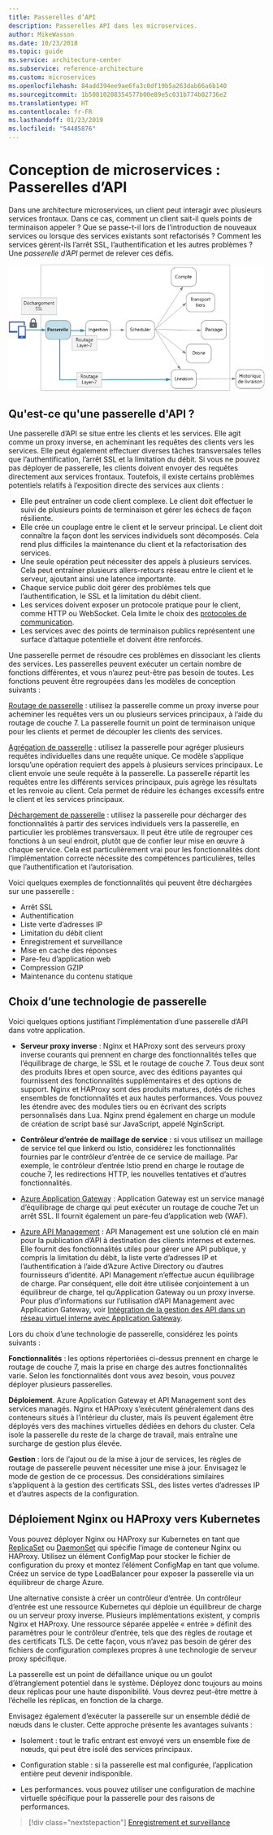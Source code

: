 ```yaml
---
title: Passerelles d’API
description: Passerelles API dans les microservices.
author: MikeWasson
ms.date: 10/23/2018
ms.topic: guide
ms.service: architecture-center
ms.subservice: reference-architecture
ms.custom: microservices
ms.openlocfilehash: 84add394ee9ae6fa3c0df19b5a263dab66a6b140
ms.sourcegitcommit: 1b50810208354577b00e89e5c031b774b02736e2
ms.translationtype: HT
ms.contentlocale: fr-FR
ms.lasthandoff: 01/23/2019
ms.locfileid: "54485876"
---
```

# <a name="designing-microservices-api-gateways"></a>Conception de microservices : Passerelles d’API

Dans une architecture microservices, un client peut interagir avec plusieurs services frontaux. Dans ce cas, comment un client sait-il quels points de terminaison appeler ? Que se passe-t-il lors de l’introduction de nouveaux services ou lorsque des services existants sont refactorisés ? Comment les services gèrent-ils l’arrêt SSL, l’authentification et les autres problèmes ? Une *passerelle d’API* permet de relever ces défis.

![Diagramme d’une passerelle API](./images/gateway.png)

<!-- markdownlint-disable MD026 -->

## <a name="what-is-an-api-gateway"></a>Qu'est-ce qu'une passerelle d'API ?

<!-- markdownlint-enable MD026 -->

Une passerelle d’API se situe entre les clients et les services. Elle agit comme un proxy inverse, en acheminant les requêtes des clients vers les services. Elle peut également effectuer diverses tâches transversales telles que l’authentification, l’arrêt SSL et la limitation du débit. Si vous ne pouvez pas déployer de passerelle, les clients doivent envoyer des requêtes directement aux services frontaux. Toutefois, il existe certains problèmes potentiels relatifs à l’exposition directe des services aux clients :

- Elle peut entraîner un code client complexe. Le client doit effectuer le suivi de plusieurs points de terminaison et gérer les échecs de façon résiliente.
- Elle crée un couplage entre le client et le serveur principal. Le client doit connaître la façon dont les services individuels sont décomposés. Cela rend plus difficiles la maintenance du client et la refactorisation des services.
- Une seule opération peut nécessiter des appels à plusieurs services. Cela peut entraîner plusieurs allers-retours réseau entre le client et le serveur, ajoutant ainsi une latence importante.
- Chaque service public doit gérer des problèmes tels que l’authentification, le SSL et la limitation du débit client.
- Les services doivent exposer un protocole pratique pour le client, comme HTTP ou WebSocket. Cela limite le choix des [protocoles de communication](./interservice-communication.md).
- Les services avec des points de terminaison publics représentent une surface d’attaque potentielle et doivent être renforcés.

Une passerelle permet de résoudre ces problèmes en dissociant les clients des services. Les passerelles peuvent exécuter un certain nombre de fonctions différentes, et vous n’aurez peut-être pas besoin de toutes. Les fonctions peuvent être regroupées dans les modèles de conception suivants :

[Routage de passerelle](../patterns/gateway-routing.md) : utilisez la passerelle comme un proxy inverse pour acheminer les requêtes vers un ou plusieurs services principaux, à l’aide du routage de couche 7. La passerelle fournit un point de terminaison unique pour les clients et permet de découpler les clients des services.

[Agrégation de passerelle](../patterns/gateway-aggregation.md) : utilisez la passerelle pour agréger plusieurs requêtes individuelles dans une requête unique. Ce modèle s’applique lorsqu’une opération requiert des appels à plusieurs services principaux. Le client envoie une seule requête à la passerelle. La passerelle répartit les requêtes entre les différents services principaux, puis agrège les résultats et les renvoie au client. Cela permet de réduire les échanges excessifs entre le client et les services principaux.

[Déchargement de passerelle](../patterns/gateway-offloading.md) : utilisez la passerelle pour décharger des fonctionnalités à partir des services individuels vers la passerelle, en particulier les problèmes transversaux. Il peut être utile de regrouper ces fonctions à un seul endroit, plutôt que de confier leur mise en œuvre à chaque service. Cela est particulièrement vrai pour les fonctionnalités dont l’implémentation correcte nécessite des compétences particulières, telles que l’authentification et l’autorisation.

Voici quelques exemples de fonctionnalités qui peuvent être déchargées sur une passerelle :

- Arrêt SSL
- Authentification
- Liste verte d’adresses IP
- Limitation du débit client
- Enregistrement et surveillance
- Mise en cache des réponses
- Pare-feu d’application web
- Compression GZIP
- Maintenance du contenu statique

## <a name="choosing-a-gateway-technology"></a>Choix d’une technologie de passerelle

Voici quelques options justifiant l’implémentation d’une passerelle d’API dans votre application.

- **Serveur proxy inverse** : Nginx et HAProxy sont des serveurs proxy inverse courants qui prennent en charge des fonctionnalités telles que l’équilibrage de charge, le SSL et le routage de couche 7. Tous deux sont des produits libres et open source, avec des éditions payantes qui fournissent des fonctionnalités supplémentaires et des options de support. Nginx et HAProxy sont des produits matures, dotés de riches ensembles de fonctionnalités et aux hautes performances. Vous pouvez les étendre avec des modules tiers ou en écrivant des scripts personnalisés dans Lua. Nginx prend également en charge un module de création de script basé sur JavaScript, appelé NginScript.

- **Contrôleur d’entrée de maillage de service** : si vous utilisez un maillage de service tel que linkerd ou Istio, considérez les fonctionnalités fournies par le contrôleur d’entrée de ce service de maillage. Par exemple, le contrôleur d’entrée Istio prend en charge le routage de couche 7, les redirections HTTP, les nouvelles tentatives et d’autres fonctionnalités.

- [Azure Application Gateway](/azure/application-gateway/) : Application Gateway est un service managé d’équilibrage de charge qui peut exécuter un routage de couche 7et un arrêt SSL. Il fournit également un pare-feu d’application web (WAF).

- [Azure API Management](/azure/api-management/) : API Management est une solution clé en main pour la publication d’API à destination des clients internes et externes. Elle fournit des fonctionnalités utiles pour gérer une API publique, y compris la limitation du débit, la liste verte d’adresses IP et l’authentification à l’aide d’Azure Active Directory ou d’autres fournisseurs d’identité. API Management n’effectue aucun équilibrage de charge. Par conséquent, elle doit être utilisée conjointement à un équilibreur de charge, tel qu’Application Gateway ou un proxy inverse. Pour plus d’informations sur l’utilisation d’API Management avec Application Gateway, voir [Intégration de la gestion des API dans un réseau virtuel interne avec Application Gateway](/azure/api-management/api-management-howto-integrate-internal-vnet-appgateway).

Lors du choix d’une technologie de passerelle, considérez les points suivants :

**Fonctionnalités** : les options répertoriées ci-dessus prennent en charge le routage de couche 7, mais la prise en charge des autres fonctionnalités varie. Selon les fonctionnalités dont vous avez besoin, vous pouvez déployer plusieurs passerelles.

**Déploiement**. Azure Application Gateway et API Management sont des services managés. Nginx et HAProxy s’exécutent généralement dans des conteneurs situés à l’intérieur du cluster, mais ils peuvent également être déployés vers des machines virtuelles dédiées en dehors du cluster. Cela isole la passerelle du reste de la charge de travail, mais entraîne une surcharge de gestion plus élevée.

**Gestion** : lors de l’ajout ou de la mise à jour de services, les règles de routage de passerelle peuvent nécessiter une mise à jour. Envisagez le mode de gestion de ce processus. Des considérations similaires s’appliquent à la gestion des certificats SSL, des listes vertes d’adresses IP et d’autres aspects de la configuration.

## <a name="deploying-nginx-or-haproxy-to-kubernetes"></a>Déploiement Nginx ou HAProxy vers Kubernetes

Vous pouvez déployer Nginx ou HAProxy sur Kubernetes en tant que [ReplicaSet](https://kubernetes.io/docs/concepts/workloads/controllers/replicaset/) ou [DaemonSet](https://kubernetes.io/docs/concepts/workloads/controllers/daemonset/) qui spécifie l’image de conteneur Nginx ou HAProxy. Utilisez un élément ConfigMap pour stocker le fichier de configuration du proxy et montez l’élément ConfigMap en tant que volume. Créez un service de type LoadBalancer pour exposer la passerelle via un équilibreur de charge Azure.

Une alternative consiste à créer un contrôleur d’entrée. Un contrôleur d’entrée est une ressource Kubernetes qui déploie un équilibreur de charge ou un serveur proxy inverse. Plusieurs implémentations existent, y compris Nginx et HAProxy. Une ressource séparée appelée « entrée » définit des paramètres pour le contrôleur d’entrée, tels que des règles de routage et des certificats TLS. De cette façon, vous n’avez pas besoin de gérer des fichiers de configuration complexes propres à une technologie de serveur proxy spécifique.

La passerelle est un point de défaillance unique ou un goulot d’étranglement potentiel dans le système. Déployez donc toujours au moins deux réplicas pour une haute disponibilité. Vous devrez peut-être mettre à l’échelle les réplicas, en fonction de la charge.

Envisagez également d’exécuter la passerelle sur un ensemble dédié de nœuds dans le cluster. Cette approche présente les avantages suivants :

- Isolement : tout le trafic entrant est envoyé vers un ensemble fixe de nœuds, qui peut être isolé des services principaux.

- Configuration stable : si la passerelle est mal configurée, l’application entière peut devenir indisponible.

- Les performances. vous pouvez utiliser une configuration de machine virtuelle spécifique pour la passerelle pour des raisons de performances.

> [!div class="nextstepaction"]
> [Enregistrement et surveillance](./logging-monitoring.md)
